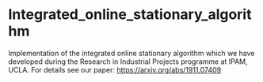 # Integrated_online_stationary_algorithm
Implementation of the integrated online stationary algorithm which we have developed during the Research in Industrial Projects programme at IPAM, UCLA. For details see our paper: https://arxiv.org/abs/1911.07409

